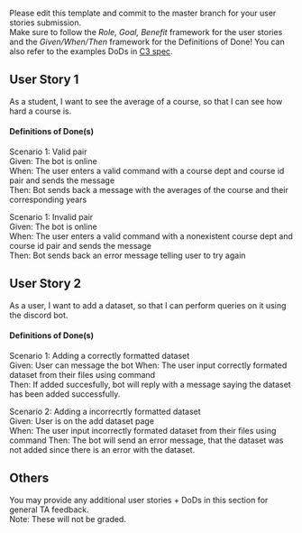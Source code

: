 Please edit this template and commit to the master branch for your user stories submission.   
Make sure to follow the *Role, Goal, Benefit* framework for the user stories and the *Given/When/Then* framework for the Definitions of Done! You can also refer to the examples DoDs in [C3 spec](https://sites.google.com/view/ubc-cpsc310-21w2-intro-to-se/project/checkpoint-3).

## User Story 1 
As a student, I want to see the average of a course, so that I can see how hard a course is.


#### Definitions of Done(s)
Scenario 1: Valid pair  
Given: The bot is online  
When: The user enters a valid command with a course dept and course id pair and sends the message  
Then: Bot sends back a message with the averages of the course and their corresponding years  

Scenario 1: Invalid pair  
Given: The bot is online  
When: The user enters a valid command with a nonexistent course dept and course id pair and sends the message  
Then: Bot sends back an error message telling user to try again  



## User Story 2
As a user, I want to add a dataset, so that I can perform queries on it using the discord bot.


#### Definitions of Done(s)
Scenario 1: Adding a correctly formatted dataset  
Given: User can message the bot
When: The user input correctly formated dataset from their files using command  
Then: If added succesfully, bot will reply with a message saying the dataset has been added successfully.   

Scenario 2: Adding a incorrecrtly formatted dataset  
Given: User is on the add dataset page  
When: The user input incorrectly formated dataset from their files  using command
Then: The bot will send an error message, that the dataset was not added since there is an error with the dataset.  

## Others
You may provide any additional user stories + DoDs in this section for general TA feedback.  
Note: These will not be graded.

